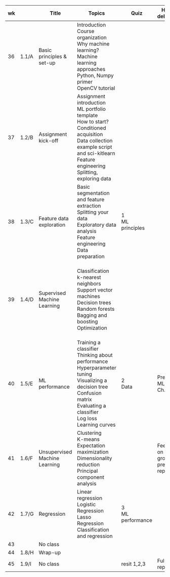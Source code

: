 | wk |  | Title | Topics | Quiz | Hand in deliverable | Géron (Ed3) | Bradski |
|----|------|-------|--------|------|------------------|------------------|------------------|
| 36 | 1.1/A | Basic principles & set-up | Introduction <br> Course organization <br> Why machine learning? <br> Machine learning approaches <br> Python, Numpy primer <br> OpenCV tutorial | | | 1 | 769-779 |
| 37 | 1.2/B | Assignment kick-off | Assignment introduction <br> ML portfolio template <br> How to start? Conditioned acquisition <br> Data collection example script and sci-kitlearn <br> Feature engineering <br> Splitting, exploring data | | | 1 | 770-771 |
| 38 | 1.3/C | Feature data exploration| Basic segmentation and feature extraction <br> Splitting your data <br> Exploratory data analysis <br> Feature engineering <br> Data preparation | 1 <br>  ML principles | | 2.1 <br> 2.4 - 2.5| 799-848 <br> 859-864 <br> 875-906 |
| 39 | 1.4/D | Supervised Machine Learning | Classification <br> k-nearest neighbors <br> Support vector machines <br> Decision trees <br> Random forests <br> Bagging and boosting <br> Optimization | | | 3.1 -3.2 <br> 3.4 <br> 3.6 - 3.7 <br> 5.1 - 5.2 <br> 6.1 - 6.3 <br> 6.7 <br> 7.1 - 7.4  | |
| 40 | 1.5/E | ML performance | Training a classifier <br> Thinking about performance <br> Hyperparameter tuning <br> Visualizing a decision tree <br> Confusion matrix <br> Evaluating a classifier <br> Log loss <br> Learning curves | 2 <br> Data | Preliminary ML report, Ch. 1-3 | 3.3 <br> 3.5 | 864 |
| 41 | 1.6/F | Unsupervised Machine Learning | Clustering <br> K-means <br> Expectation maximization <br> Dimensionality reduction <br> Principal component analysis | | Feedback on other groups' preliminary report | 8.1 - 8.4 <br> 9 |
| 42 | 1.7/G | Regression | Linear regression <br> Logistic Regression <br> Lasso Regression <br> Classification and regression | 3 <br> ML performance | | 4 | 786-792 |
| 43 |       | No class | | | |   |   |
| 44 | 1.8/H | Wrap-up | | | |   |   |
| 45 | 1.9/I | No class | | resit 1,2,3 | Full ML report |   |   |